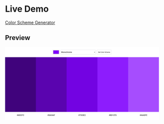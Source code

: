 # Live Demo

[Color Scheme Generator](https://nuutri-color-generator.netlify.app/)

## Preview

![alt text](https://github.com/emmanesgana/color-scheme-generator/blob/main/preview/preview.png)
